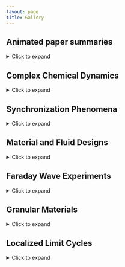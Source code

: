 ```yaml
---
layout: page
title: Gallery
---
```


## Animated paper summaries
<details>
  <summary>Click to expand</summary>
10. Nicolaou, Eroglu, and Motter, [Multifaceted dynamics of Janus oscillator networks](https://doi.org/10.1103/PhysRevX.9.011017), Phys. Rev. X **9**, 011017 (2019).
<p>10. Nicolaou, Eroglu, and Motter, <a href="https://doi.org/10.1103/PhysRevX.9.011017">Multifaceted dynamics of Janus oscillator networks</a>, Phys. Rev. X <strong>9</strong>, 011017 (2019).</p>
<br>
<video muted controls>
    <source src="{{ site.my-media-path }}/assets/gallery/papersummaries/janusoscillators2.mp4" type="video/mp4" width=400>
</video>
<br>

<p>5. Nicolaou and Motter. <a href="https://doi.org/10.1103/PhysRevResearch.3.023106">Anharmonic classical time crystals: A coresonance pattern formation mechanism</a>, Phys. Rev. Research <strong>3</strong>, 023106 (2021).</p>
<br>
<video muted controls>
    <source src="{{ site.my-media-path }}/assets/gallery/papersummaries/anharmonic2.mp4" type="video/mp4" width=400>
</video>
<br>

4. Nicolaou, Case, van der Wee, Driscoll, and  Motter, [Heterogeneity-stabilized homogeneous states in driven media](https://doi.org/10.1038/s41467-021-24459-0), Nat. Comm. **12**, 4486 (2021).
<br>
<video muted controls>
    <source src="{{ site.my-media-path }}/assets/gallery/papersummaries/hshs2.mp4" type="video/mp4">
</video>
<br>

13. Nicolaou, Riecke, and  Motter, [Chimera states in continuous media: Existence and distinctness](https://doi.org/10.1103/PhysRevLett.119.244101), Phys. Rev. Lett. **119**, 244101 (2017).
<br>
<video muted controls>
    <source src="{{ site.my-media-path }}/assets/gallery/papersummaries/continuouschimeras2.mp4" type="video/mp4">
</video>
<br>
</details>

## Complex Chemical Dynamics
<details>
  <summary>Click to expand</summary>
  <pre>
  <div class="left" style="width:200px; vertical-align:top; white-space:pre-wrap;">
    <img src="/assets/gallery/figures/nonnormal.gif" />
    <p>Transient growth due to non-normal chemical dynamics.</p>
  </div>

  <div class="right" style="width:400px; vertical-align:top; white-space:pre-wrap">
    <img src="/assets/gallery/figures/combustion.gif" />
    <p>Ignition in a combustion reation network.</p>
  </div>
  </pre>
</details>

## Synchronization Phenomena
<details>
	<summary>Click to expand</summary>
  <pre>
  <div class="left" style="width:200px; vertical-align:top; white-space:pre-wrap;">
    <img src="/assets/gallery/figures/spiral.gif" />
    <p>Frozen vortex chimera in the complex Ginzburg-Landau equation.</p>
  </div>

  <div class="right" style="width:400px; vertical-align:top; white-space:pre-wrap">
    <img src="/assets/gallery/figures/switching.gif" />
    <p>Critical switching chimera in coupled rings optical oscillators.</p>
  </div>
  </pre>

</details>


## Material and Fluid Designs
<details>
	<summary>Click to expand</summary>
  <pre>
  <div class="left" style="width:300px; vertical-align:top; white-space:pre-wrap;">
    <img src="/assets/gallery/figures/metamaterials.gif" />
    <p>Metamaterials exhibiting inverted compressibility transitions.</p>
  </div>

  <div class="right" style="width:300px; vertical-align:top; white-space:pre-wrap">
    <img src="/assets/gallery/figures/blowup.gif" />
    <p>Jet formation in a thin fluid film up under thermocapillary driving.</p>
  </div>
  </pre>

</details>

## Faraday Wave Experiments
<details>
	<summary>Click to expand</summary>
  <pre>
  <div class="left" style="width:200px; vertical-align:top; white-space:pre-wrap;">
    <img src="/assets/gallery/unpublished/cylinder4_square.gif" />
    <p>Classical Faraday waves in a cylindrical dish.</p>
  </div>

  <div class="right" style="width:400px; vertical-align:top; white-space:pre-wrap">
    <img src="/assets/gallery/unpublished/1dvid_short.gif" />
    <p>Farday waves in an ant-farm geometry, with interface evolution extracted by computer-vision processing.</p>
  </div>
  </pre>

</details>


## Granular Materials
<details>
	<summary>Click to expand</summary>
  <pre>
  <div class="left" style="width:300px; vertical-align:top; white-space:pre-wrap;">
    <img src="/assets/gallery/unpublished/9animation.gif" />
    <p>A gas of soft spheres near the jamming transition.</p>
  </div>

  <div class="right" style="width:300px; vertical-align:top; white-space:pre-wrap">
    <img src="/assets/gallery/unpublished/intruders.gif" />
    <p>Particle tracking of large defects in a granular material medium driven by vibrations.</p>
  </div>
  </pre>

</details>

## Localized Limit Cycles
<details>
	<summary>Click to expand</summary>
  <pre>
  <img src="/assets/gallery/unpublished/solitons.gif" />
  <p>Localized oscillatory states connecting limit cycles and invariant tori.</p>
  </pre>

</details>
